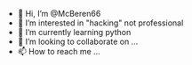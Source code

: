 - 👋 Hi, I’m @McBeren66
- 👀 I’m interested in "hacking" not professional
- 🌱 I’m currently learning python
- 💞️ I’m looking to collaborate on ...
- 📫 How to reach me ...

<!---
McBeren66/McBeren66 is a ✨ special ✨ repository because its `README.md` (this file) appears on your GitHub profile.
You can click the Preview link to take a look at your changes.
--->
